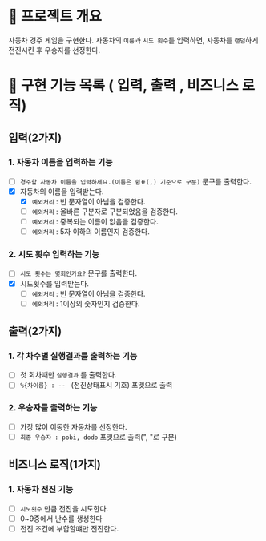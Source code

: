# 💪 프로젝트 개요

자동차 경주 게임을 구현한다.
자동차의 `이름`과 `시도 횟수`를 입력하면, 자동차를 `랜덤`하게 전진시킨 후 우승자를 선정한다.

# 📝 구현 기능 목록 ( 입력, 출력 , 비즈니스 로직)

## 입력(2가지)

### 1. 자동차 이름을 입력하는 기능

- [ ] `경주할 자동차 이름을 입력하세요.(이름은 쉼표(,) 기준으로 구분)` 문구를 출력한다.
- [x] 자동차의 이름을 입력받는다.
    - [x] `예외처리` : 빈 문자열이 아님을 검증한다.
    - [ ] `예외처리` : 올바른 구분자로 구분되었음을 검증한다.
    - [ ] `예외처리` : 중복되는 이름이 없음을 검증한다.
    - [ ] `예외처리` : 5자 이하의 이름인지 검증한다.

### 2. 시도 횟수 입력하는 기능

- [ ] `시도 횟수는 몇회인가요?` 문구를 출력한다.
- [x] 시도횟수를 입력받는다.
    - [ ] `예외처리` : 빈 문자열이 아님을 검증한다.
    - [ ] `예외처리` : 1이상의 숫자인지 검증한다.

## 출력(2가지)

### 1. 각 차수별 실행결과를 출력하는 기능

- [ ] 첫 회차때만 `실행결과` 를 출력한다.
- [ ] `%{차이름} : -- ` (전진상태표시 기호) 포맷으로 출력

### 2. 우승자를 출력하는 기능

- [ ] 가장 많이 이동한 자동차를 선정한다.
- [ ] `최종 우승자 : pobi, dodo` 포맷으로 출력(", "로 구분)

## 비즈니스 로직(1가지)

### 1. 자동차 전진 기능

- [ ] `시도횟수` 만큼 전진을 시도한다.
- [ ] 0~9중에서 난수를 생성한다
- [ ] 전진 조건에 부합할떄만 전진한다.
